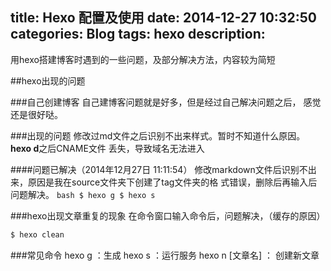 title: Hexo 配置及使用
date: 2014-12-27 10:32:50
categories: Blog
tags: hexo
description: 
---
用hexo搭建博客时遇到的一些问题，及部分解决方法，内容较为简短
<!--more-->
##hexo出现的问题

###自己创建博客
  自己建博客问题就是好多，但是经过自己解决问题之后，
  感觉还是很好哒。



###出现的问题
  修改过md文件之后识别不出来样式。暂时不知道什么原因。**hexo d**之后CNAME文件
  丢失，导致域名无法进入



####问题已解决（2014年12月27日 11:11:54）
	修改markdown文件后识别不出来，原因是我在source文件夹下创建了tag文件夹的格
	式错误，删除后再输入后问题解决。
	```bash
	$ hexo g
	$ hexo s
	```


###hexo出现文章重复的现象
  在命令窗口输入命令后，问题解决，（缓存的原因）
  ``` bash
  $ hexo clean
  ```

  ###常见命令
  hexo g ：生成
  hexo s ：运行服务
  hexo n [文章名] ： 创建新文章
